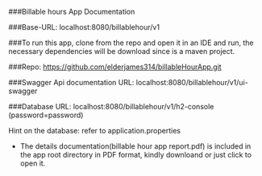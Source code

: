 ###Billable hours App Documentation

###Base-URL: localhost:8080/billablehour/v1

###To run this app, clone from the repo and open it in an IDE and run, the necessary dependencies will be download since is a maven project.

###Repo: https://github.com/elderjames314/billableHourApp.git

###Swagger Api documentation URL: localhost:8080/billablehour/v1/ui-swagger

###Database URL: localhost:8080/billablehour/v1/h2-console (password=password)

<p>Hint on the database: refer to application.properties</p>

* The details documentation(billable hour app report.pdf) is included in the app root directory in PDF format, kindly downloand or just click to open it.
